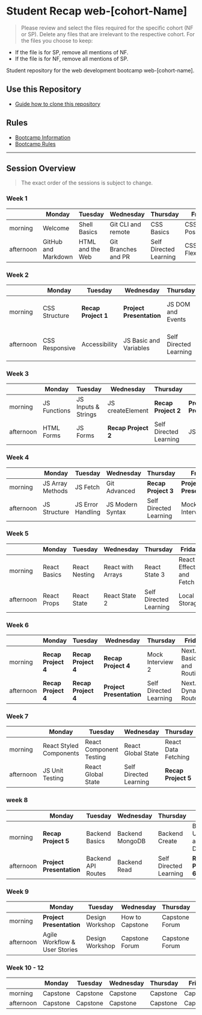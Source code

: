 
# Student Recap web-[cohort-Name]

> Please review and select the files required for the specific cohort (NF or SP). Delete any files that are irrelevant to the respective cohort. For the files you choose to keep:

- If the file is for SP, remove all mentions of NF.
- If the file is for NF, remove all mentions of SP.
>

Student repository for the web development bootcamp web-[cohort-name].

## Use this Repository

- [Guide how to clone this repository](/docs/install-manual-en.md)

## Rules

- [Bootcamp Information](./docs/bootcamp-info-en.md)
- [Bootcamp Rules](./docs/bootcamp-rules-en.md)

---

## Session Overview

> The exact order of the sessions is subject to change.

### Week 1

|           | Monday              | Tuesday          | Wednesday           | Thursday               | Friday          |
|-----------|---------------------|------------------|---------------------|------------------------|-----------------|
| morning   | Welcome             | Shell Basics     | Git CLI and remote  | CSS Basics             | CSS Positioning |
| afternoon | GitHub and Markdown | HTML and the Web | Git Branches and PR | Self Directed Learning | CSS Flexbox     |

### Week 2

|           | Monday         | Tuesday             | Wednesday                | Thursday               | Friday                     |
|-----------|----------------|---------------------|--------------------------|------------------------|----------------------------|
| morning   | CSS Structure  | **Recap Project 1** | **Project Presentation** | JS DOM and Events      | JS Conditions and Booleans |
| afternoon | CSS Responsive | Accessibility       | JS Basic and Variables   | Self Directed Learning | JS Objects and Arrays      |

### Week 3

|           | Monday       | Tuesday             | Wednesday           | Thursday               | Friday                   |
|-----------|--------------|---------------------|---------------------|------------------------|--------------------------|
| morning   | JS Functions | JS Inputs & Strings | JS createElement    | **Recap Project 2**    | **Project Presentation** |
| afternoon | HTML Forms   | JS Forms            | **Recap Project 2** | Self Directed Learning | JS Loops                 |

### Week 4

|           | Monday           | Tuesday           | Wednesday        | Thursday               | Friday                   |
|-----------|------------------|-------------------|------------------|------------------------|--------------------------|
| morning   | JS Array Methods | JS Fetch          | Git Advanced      | **Recap Project 3**    | **Project Presentation** |
| afternoon | JS Structure     | JS Error Handling | JS Modern Syntax | Self Directed Learning | Mock Interview 1         |

### Week 5

|           | Monday       | Tuesday       | Wednesday         | Thursday               | Friday              |
|-----------|--------------|---------------|-------------------|------------------------|---------------------|
| morning   | React Basics | React Nesting | React with Arrays | React State 3          | React Effects and Fetch |
| afternoon | React Props  | React State   | React State 2     | Self Directed Learning | Local Storage       |

### Week 6

|           | Monday              | Tuesday             | Wednesday                | Thursday               | Friday                     |
|-----------|---------------------|---------------------|--------------------------|------------------------|----------------------------|
| morning   | **Recap Project 4** | **Recap Project 4** | **Recap Project 4**      | Mock Interview 2       | Next.js Basics and Routing |
| afternoon | **Recap Project 4** | **Recap Project 4** | **Project Presentation** | Self Directed Learning | Next.js Dynamic Routes     |

### Week 7

|           | Monday                  | Tuesday                 | Wednesday              | Thursday            | Friday              |
|-----------|-------------------------|-------------------------|------------------------|---------------------|---------------------|
| morning   | React Styled Components | React Component Testing | React Global State     | React Data Fetching | **Recap Project 5** |
| afternoon | JS Unit Testing         | React Global State      | Self Directed Learning | **Recap Project 5** | **Recap Project 5** |

### week 8

|           | Monday                   | Tuesday            | Wednesday       | Thursday               | Friday                    |
|-----------|--------------------------|--------------------|-----------------|------------------------|---------------------------|
| morning   | **Recap Project 5**      | Backend Basics     | Backend MongoDB | Backend Create         | Backend Update and Delete |
| afternoon | **Project Presentation** | Backend API Routes | Backend Read    | Self Directed Learning | **Recap Project 6**       |

### Week 9

|           | Monday                        | Tuesday         | Wednesday       | Thursday       | Friday         |
|-----------|-------------------------------|-----------------|-----------------|----------------|----------------|
| morning   | **Project Presentation**      | Design Workshop | How to Capstone | Capstone Forum | Capstone Forum |
| afternoon | Agile Workflow & User Stories | Design Workshop | Capstone Forum  | Capstone Forum | Capstone Forum |

### Week 10 - 12

|           | Monday   | Tuesday  | Wednesday | Thursday | Friday    |
|-----------|----------|----------|-----------|----------|-----------|
| morning   | Capstone | Capstone | Capstone  | Capstone | Capstone  |
| afternoon | Capstone | Capstone | Capstone  | Capstone | Capstone |
